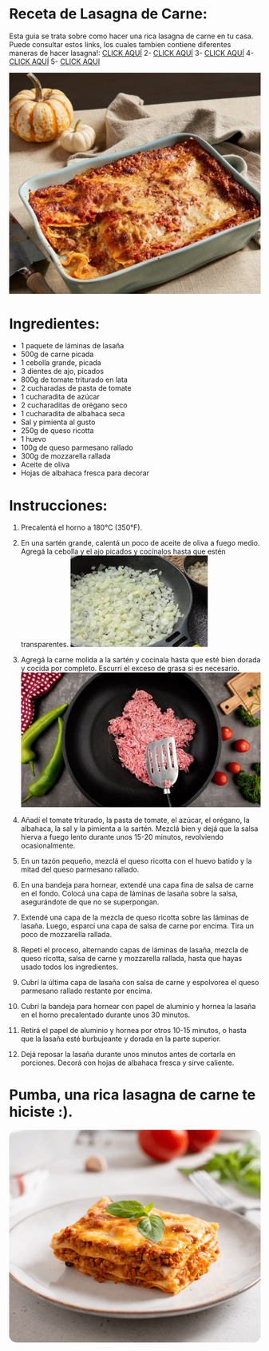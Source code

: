 # Receta de Lasagna de Carne:
Esta guia se trata sobre como hacer una rica lasagna de carne en tu casa.
Puede consultar estos links, los cuales tambien contiene diferentes maneras de hacer lasagna!:
[CLICK AQUÍ](https://www.bbcgoodfood.com/recipes/classic-lasagne-0)
2- [CLICK AQUÍ](https://www.spendwithpennies.com/easy-homemade-lasagna/)
3- [CLICK AQUÍ](https://www.allrecipes.com/recipe/23600/worlds-best-lasagna/)
4- [CLICK AQUÍ](https://www.simplyrecipes.com/recipes/lasagna/)
5- [CLICK AQUI](https://www.youtube.com/watch?v=QZloaLmvSP0&ab_channel=PreppyKitchen)

![Lasagna de carne](LASAGNA.jpg)
# Ingredientes:

- 1 paquete de láminas de lasaña
- 500g de carne picada
- 1 cebolla grande, picada
- 3 dientes de ajo, picados
- 800g de tomate triturado en lata
- 2 cucharadas de pasta de tomate
- 1 cucharadita de azúcar
- 2 cucharaditas de orégano seco
- 1 cucharadita de albahaca seca
- Sal y pimienta al gusto
- 250g de queso ricotta
- 1 huevo
- 100g de queso parmesano rallado
- 300g de mozzarella rallada
- Aceite de oliva
- Hojas de albahaca fresca para decorar

# Instrucciones:

1. Precalentá el horno a 180°C (350°F).

2. En una sartén grande, calentá un poco de aceite de oliva a fuego medio. Agregá la cebolla y el ajo picados y cocínalos hasta que estén transparentes.
![CEBOLLA](cebolla.jpg)
3. Agregá la carne molida a la sartén y cocinala hasta que esté bien dorada y cocida por completo. Escurrí el exceso de grasa si es necesario.
![CARNE PICADA](CARNE_PICADA.jpg)
4. Añadí el tomate triturado, la pasta de tomate, el azúcar, el orégano, la albahaca, la sal y la pimienta a la sartén. Mezclá bien y dejá que la salsa hierva a fuego lento durante unos 15-20 minutos, revolviendo ocasionalmente.

5. En un tazón pequeño, mezclá el queso ricotta con el huevo batido y la mitad del queso parmesano rallado.

6. En una bandeja para hornear, extendé una capa fina de salsa de carne en el fondo. Colocá una capa de láminas de lasaña sobre la salsa, asegurándote de que no se superpongan.

7. Extendé una capa de la mezcla de queso ricotta sobre las láminas de lasaña. Luego, esparcí una capa de salsa de carne por encima. Tira un poco de mozzarella rallada.

8. Repetí el proceso, alternando capas de láminas de lasaña, mezcla de queso ricotta, salsa de carne y mozzarella rallada, hasta que hayas usado todos los ingredientes.

9. Cubrí la última capa de lasaña con salsa de carne y espolvorea el queso parmesano rallado restante por encima.

10. Cubrí la bandeja para hornear con papel de aluminio y hornea la lasaña en el horno precalentado durante unos 30 minutos.

11. Retirá el papel de aluminio y hornea por otros 10-15 minutos, o hasta que la lasaña esté burbujeante y dorada en la parte superior.

12. Dejá reposar la lasaña durante unos minutos antes de cortarla en porciones. Decorá con hojas de albahaca fresca y sirve caliente.

# Pumba, una rica lasagna de carne te hiciste :).
![LASAGNA_FINAL.png](LASAGNA_FINAL.png)

